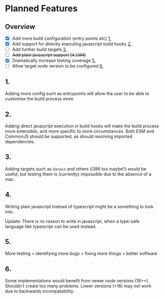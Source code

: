 # Planned Features

## Overview

-   [x] Add more build configuration (entry points etc) [1.](#1)
-   [x] Add support for directly executing javascript build hooks [2.](#2)
-   [ ] Add further build targets [3.](#3)
-   [ ] ~~Add plain javascript support [4.}(#4)~~
-   [x] Dramatically increase testing coverage [5.](#5)
-   [ ] Allow target node version to be configured [6.](#6)

## 1.

Adding more config such as entrypoints will allow the user to be able to customise the build process more.

## 2.

Adding direct javascript execution in build hooks will make the build process more extensible, and more specific to more circumstances. Both ESM and CommonJS should be supported, as should resolving imported dependencies.

## 3.

Adding targets such as `darwin` and others (i386 too maybe?) would be useful, but testing them is (currently) impossible due to the absence of a mac.

## 4.

Writing plain javascript instead of typescript might be a something to look into.

Update: There is no reason to write in javascript, when a type-safe language like typescript can be used instead.

## 5.

More testing = identifying more bugs = fixing more things = better software

## 6.

Some implementations would benefit from newer node versions (18>=). Shouldn't create too many problems.
Lower versions (<16) may not work due to backwards incompatability.
